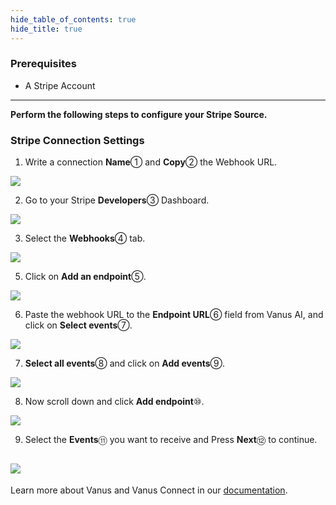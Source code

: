 ```yaml
--- 
hide_table_of_contents: true
hide_title: true
---
```


### Prerequisites

- A Stripe Account

---

**Perform the following steps to configure your Stripe Source.**

### Stripe Connection Settings

1. Write a connection **Name**① and **Copy**② the Webhook URL.

![](images/cloud_stripe_01.webp)

2. Go to your Stripe **Developers**③ Dashboard.

![](images/cloud_stripe_02.webp)

3. Select the **Webhooks**④ tab.

![](images/cloud_stripe_03.webp)

5. Click on **Add an endpoint**⑤.

![](images/cloud_stripe_04.webp)

6. Paste the webhook URL to the **Endpoint URL**⑥ field from Vanus AI, and click on **Select events**⑦.

![](images/cloud_stripe_05.webp)

7. **Select all events**⑧ and click on **Add events**⑨.

![](images/cloud_stripe_06.webp)

8. Now scroll down and click **Add endpoint**⑩.

![](images/cloud_stripe_07.webp)

9. Select the **Events**⑪ you want to receive and Press **Next**⑫ to continue.

![](images/cloud_stripe_08.webp)
---

Learn more about Vanus and Vanus Connect in our [documentation](https://docs.vanus.ai).
